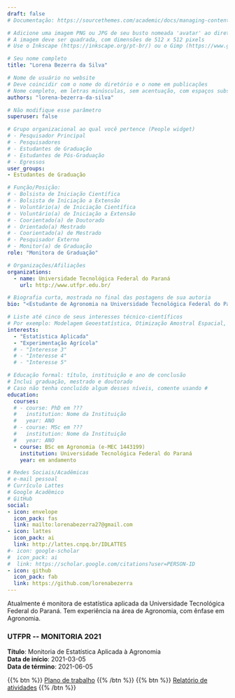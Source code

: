 ```yaml
---
draft: false
# Documentação: https://sourcethemes.com/academic/docs/managing-content/

# Adicione uma imagem PNG ou JPG de seu busto nomeada 'avatar' ao diretório desta página
# A imagem deve ser quadrada, com dimensões de 512 x 512 pixels
# Use o Inkscape (https://inkscape.org/pt-br/) ou o Gimp (https://www.gimp.org/) para preparar a imagem

# Seu nome completo
title: "Lorena Bezerra da Silva"

# Nome de usuário no website
# Deve coincidir com o nome do diretório e o nome em publicações
# Nome completo, em letras minúsculas, sem acentuação, com espaços substituídos por traço
authors: "lorena-bezerra-da-silva"

# Não modifique esse parâmetro
superuser: false

# Grupo organizacional ao qual você pertence (People widget)
# - Pesquisador Principal
# - Pesquisadores
# - Estudantes de Graduação
# - Estudantes de Pós-Graduação
# - Egressos
user_groups:
- Estudantes de Graduação

# Função/Posição:
# - Bolsista de Iniciação Científica
# - Bolsista de Iniciação a Extensão
# - Voluntário(a) de Iniciação Científica
# - Voluntário(a) de Iniciação a Extensão
# - Coorientado(a) de Doutorado
# - Orientado(a) Mestrado
# - Coorientado(a) de Mestrado
# - Pesquisador Externo
# - Monitor(a) de Graduação
role: "Monitora de Graduação"

# Organizações/Afiliações
organizations:
  - name: Universidade Tecnológica Federal do Paraná
    url: http://www.utfpr.edu.br/

# Biografia curta, mostrada no final das postagens de sua autoria
bio: "<Estudante de Agronomia na Universidade Tecnológica Federal do Paraná, campus Santa Helena.>"

# Liste até cinco de seus interesses técnico-científicos
# Por exemplo: Modelagem Geoestatística, Otimização Amostral Espacial, Análise de Incerteza, Funções de Pedotransferência
interests:
  - "Estatística Aplicada"
  - "Experimentação Agrícola"
  # - "Interesse 3"
  # - "Interesse 4"
  # - "Interesse 5"

# Educação formal: título, instituição e ano de conclusão
# Inclui graduação, mestrado e doutorado
# Caso não tenha concluído algum desses níveis, comente usando #
education:
  courses:
  # - course: PhD em ???
  #   institution: Nome da Instituição
  #   year: ANO
  # - course: MSc em ???
  #   institution: Nome da Instituição
  #   year: ANO
  - course: BSc em Agronomia (e-MEC 1443199)
    institution: Universidade Tecnológica Federal do Paraná
    year: em andamento

# Redes Sociais/Acadêmicas
# e-mail pessoal
# Currículo Lattes
# Google Acadêmico
# GitHub
social:
- icon: envelope
  icon_pack: fas
  link: mailto:lorenabezerra27@gmail.com
- icon: lattes
  icon_pack: ai
  link: http://lattes.cnpq.br/IDLATTES
#- icon: google-scholar
#  icon_pack: ai
#  link: https://scholar.google.com/citations?user=PERSON-ID
- icon: github
  icon_pack: fab
  link: https://github.com/lorenabezerra
---
```

Atualmente é monitora de estatística aplicada da Universidade Tecnológica Federal do Paraná. Tem experiência na área de Agronomia, com ênfase em Agronomia.

### UTFPR -- MONITORIA 2021

__Título__: Monitoria de Estatística Aplicada à Agronomia<br>
__Data de início__: 2021-03-05<br>
__Data de término__: 2021-06-05

{{% btn %}}
  [Plano de trabalho](https://docs.google.com/document/d/1sySO7NM2nP0Tdy9i31Mieu3aMuptMzgPiHWhl6JmaOw/edit?usp=sharing)
{{% /btn %}}
{{% btn %}}
  [Relatório de atividades](https://docs.google.com/document/d/1MV4OK9XoPYF3OnxPS2e0qSqhwSHvkHvaMnDcluCaDOs/edit?usp=sharing)
{{% /btn %}}
